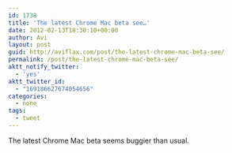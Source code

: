 ```yaml
---
id: 1738
title: 'The latest Chrome Mac beta see…'
date: 2012-02-13T18:30:10+00:00
author: Avi
layout: post
guid: http://aviflax.com/post/the-latest-chrome-mac-beta-see/
permalink: /post/the-latest-chrome-mac-beta-see/
aktt_notify_twitter:
  - 'yes'
aktt_twitter_id:
  - "169186627674054656"
categories:
  - none
tags:
  - tweet
---
```

The latest Chrome Mac beta seems buggier than usual.